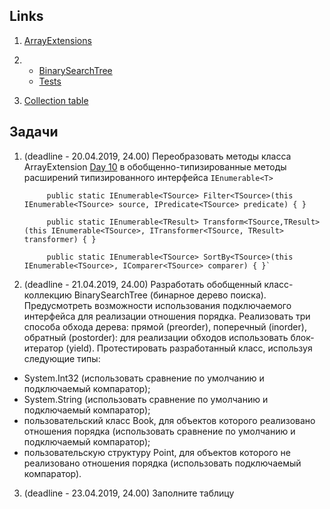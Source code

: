 ## Links

1. [ArrayExtensions](https://github.com/mtsyvis/.NET-Training.-Spring-2019/blob/master/NET1.S.2019.Tsyvis.07/NET1.S.2019.Tsyvis.07/ArrayExtension.cs)

2. - [BinarySearchTree](https://github.com/mtsyvis/.NET-Training.-Spring-2019/blob/master/NET1.S.2019.Tsyvis.13/ClassLibrary1/BinarySearchTree.cs)
   - [Tests](https://github.com/mtsyvis/.NET-Training.-Spring-2019/blob/master/NET1.S.2019.Tsyvis.13/NET1.S.2019.Tsyvis.13.Tests/BinarySearchTreeTests.cs)

3. [Collection table](https://docs.google.com/spreadsheets/d/1h2ZD5aAjgU053PbNcvxaUc1CcafBrsfsRuoOBZzBOdI/edit?usp=sharing)

## Задачи

1. (deadline - 20.04.2019, 24.00) Переобразовать методы класса ArrayExtension [Day 10](https://github.com/AnzhelikaKravchuk/.NET-Training.-Spring-2019/tree/master/Day%2010%20-%2009.04.2019) в обобщенно-типизированные методы расширений типизированного интерфейса `IEnumerable<T>`
      
            public static IEnumerable<TSource> Filter<TSource>(this IEnumerable<TSource> source, IPredicate<TSource> predicate) { }
            
            public static IEnumerable<TResult> Transform<TSource,TResult>(this IEnumerable<TSource>, ITransformer<TSource, TResult> transformer) { }
            
            public static IEnumerable<TSource> SortBy<TSource>(this IEnumerable<TSource>, IComparer<TSource> comparer) { }`
  
2. (deadline - 21.04.2019, 24.00) Разработать обобщенный класс-коллекцию BinarySearchTree (бинарное дерево поиска). Предусмотреть возможности использования подключаемого интерфейса для реализации отношения порядка. Реализовать три способа обхода дерева: прямой (preorder), поперечный (inorder), обратный (postorder): для реализации обходов использовать блок-итератор (yield). Протестировать разработанный класс, используя следующие типы:
  - System.Int32 (использовать сравнение по умолчанию и подключаемый компаратор);
  - System.String (использовать сравнение по умолчанию и подключаемый компаратор);
  - пользовательский класс Book, для объектов которого реализовано отношения порядка (использовать сравнение по умолчанию и подключаемый компаратор);
  - пользовательскую структуру Point, для объектов которого не реализовано отношения порядка (использовать подключаемый компаратор).
3. (deadline - 23.04.2019, 24.00) Заполните таблицу
